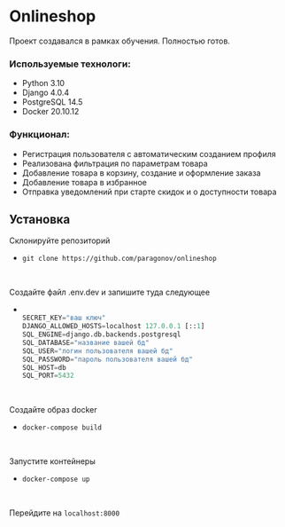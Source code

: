# Onlineshop
Проект создавался в рамках обучения. Полностью готов.

### Используемые технологи:
- Python 3.10
- Django 4.0.4
- PostgreSQL 14.5
- Docker 20.10.12

###  Функционал:
- Регистрация пользователя с автоматическим созданием профиля
- Реализована фильтрация по параметрам товара
- Добавление товара в корзину, создание и оформление заказа
- Добавление товара в избранное
- Отправка уведомлений при старте скидок и о доступности товара

## Установка
Склонируйте репозиторий <br>
- ```git clone https://github.com/paragonov/onlineshop```

<br>

Создайте файл .env.dev и запишите туда следующее  <br>
- ```python

  SECRET_KEY="ваш ключ"
  DJANGO_ALLOWED_HOSTS=localhost 127.0.0.1 [::1]
  SQL_ENGINE=django.db.backends.postgresql
  SQL_DATABASE="название вашей бд"
  SQL_USER="логин пользователя вашей бд"
  SQL_PASSWORD="пароль пользователя вашей бд"
  SQL_HOST=db
  SQL_PORT=5432

  ```
<br>

Создайте образ docker <br>
- ```docker-compose build```

<br>

Запустите контейнеры <br>
- ```docker-compose up```

<br>

Перейдите на ```localhost:8000```
